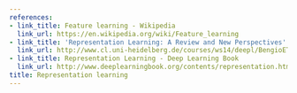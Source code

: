 ```yaml
---
references:
- link_title: Feature learning - Wikipedia
  link_url: https://en.wikipedia.org/wiki/Feature_learning
- link_title: 'Representation Learning: A Review and New Perspectives'
  link_url: http://www.cl.uni-heidelberg.de/courses/ws14/deepl/BengioETAL12.pdf
- link_title: Representation Learning - Deep Learning Book
  link_url: http://www.deeplearningbook.org/contents/representation.html
title: Representation learning
---
```

